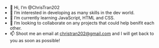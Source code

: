 - 👋 Hi, I’m @ChrisTran202
- 👀 I’m interested in developing as many skills in the dev world.
- 🌱 I’m currently learning JavaScript, HTML and CSS.
- 💞️ I’m looking to collaborate on any projects that could help benifit each other.
- 📫 Shoot me an email at christran202@gmail.com and I will get back to you as soon as possible!

<!---
ChrisTran202/ChrisTran202 is a ✨ special ✨ repository because its `README.md` (this file) appears on your GitHub profile.
You can click the Preview link to take a look at your changes.
--->
